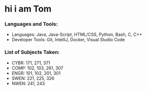 # hi i am Tom

### Languages and Tools:
- Languages: Java, Java-Script, HTML/CSS, Python, Bash, C, C++
- Developer Tools: Git, IntelliJ, Docker, Visual Studio Code

### List of Subjects Taken:
- CYBR: 171, 271, 371
- COMP: 102, 103, 261, 307
- ENGR: 101, 102, 201, 301
- SWEN: 221, 225, 326
- NWEN: 241, 243
